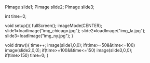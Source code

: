 
PImage slide1;
PImage slide2;
PImage slide3;

int time=0;

void setup(){
  fullScreen();
  imageMode(CENTER);
  slide1=loadImage("img_chicago.jpg");
  slide2=loadImage("img_la.jpg");
  slide3=loadImage("img_ny.jpg");
}

void draw(){
  time++;
  image(slide1,0,0);
  if(time>=50&&time<=100) image(slide2,0,0);
  if(time>=100&&time<=150) image(slide3,0,0);
  if(time>150) time=0;
}
